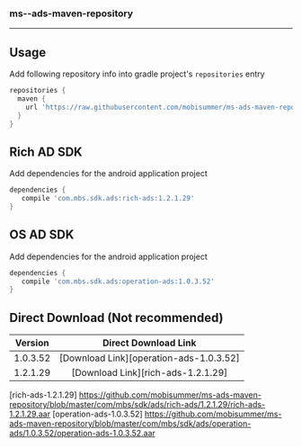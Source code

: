 ### ms--ads-maven-repository

***

## Usage

Add following repository info into gradle project's `repositories` entry

```gradle
repositories {
  maven {
    url 'https://raw.githubusercontent.com/mobisummer/ms-ads-maven-repository/master'
  }
}
```
## Rich AD SDK

Add dependencies for the android application project

```gradle
dependencies {
   compile 'com.mbs.sdk.ads:rich-ads:1.2.1.29'
}
```
## OS AD SDK

Add dependencies for the android application project

```gradle
dependencies {
   compile 'com.mbs.sdk.ads:operation-ads:1.0.3.52'
}
```
## Direct Download (Not recommended)

|Version|Direct Download Link|
|:---:|:---:|
|1.0.3.52|[Download Link][operation-ads-1.0.3.52]|
|1.2.1.29|[Download Link][rich-ads-1.2.1.29]|

[rich-ads-1.2.1.29] https://github.com/mobisummer/ms-ads-maven-repository/blob/master/com/mbs/sdk/ads/rich-ads/1.2.1.29/rich-ads-1.2.1.29.aar
[operation-ads-1.0.3.52] https://github.com/mobisummer/ms-ads-maven-repository/blob/master/com/mbs/sdk/ads/operation-ads/1.0.3.52/operation-ads-1.0.3.52.aar


